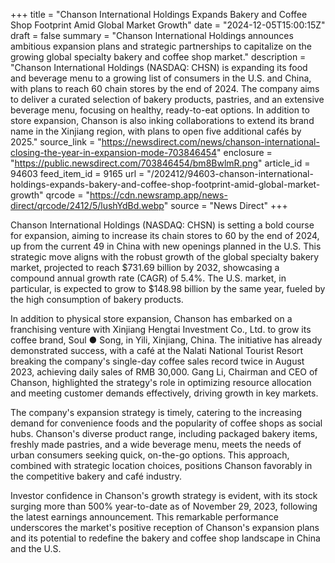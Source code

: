 +++
title = "Chanson International Holdings Expands Bakery and Coffee Shop Footprint Amid Global Market Growth"
date = "2024-12-05T15:00:15Z"
draft = false
summary = "Chanson International Holdings announces ambitious expansion plans and strategic partnerships to capitalize on the growing global specialty bakery and coffee shop market."
description = "Chanson International Holdings (NASDAQ: CHSN) is expanding its food and beverage menu to a growing list of consumers in the U.S. and China, with plans to reach 60 chain stores by the end of 2024. The company aims to deliver a curated selection of bakery products, pastries, and an extensive beverage menu, focusing on healthy, ready-to-eat options. In addition to store expansion, Chanson is also inking collaborations to extend its brand name in the Xinjiang region, with plans to open five additional cafés by 2025."
source_link = "https://newsdirect.com/news/chanson-international-closing-the-year-in-expansion-mode-703846454"
enclosure = "https://public.newsdirect.com/703846454/bm8BwlmR.png"
article_id = 94603
feed_item_id = 9165
url = "/202412/94603-chanson-international-holdings-expands-bakery-and-coffee-shop-footprint-amid-global-market-growth"
qrcode = "https://cdn.newsramp.app/news-direct/qrcode/2412/5/lushYdBd.webp"
source = "News Direct"
+++

<p>Chanson International Holdings (NASDAQ: CHSN) is setting a bold course for expansion, aiming to increase its chain stores to 60 by the end of 2024, up from the current 49 in China with new openings planned in the U.S. This strategic move aligns with the robust growth of the global specialty bakery market, projected to reach $731.69 billion by 2032, showcasing a compound annual growth rate (CAGR) of 5.4%. The U.S. market, in particular, is expected to grow to $148.98 billion by the same year, fueled by the high consumption of bakery products.</p><p>In addition to physical store expansion, Chanson has embarked on a franchising venture with Xinjiang Hengtai Investment Co., Ltd. to grow its coffee brand, Soul ● Song, in Yili, Xinjiang, China. The initiative has already demonstrated success, with a café at the Nalati National Tourist Resort breaking the company's single-day coffee sales record twice in August 2023, achieving daily sales of RMB 30,000. Gang Li, Chairman and CEO of Chanson, highlighted the strategy's role in optimizing resource allocation and meeting customer demands effectively, driving growth in key markets.</p><p>The company's expansion strategy is timely, catering to the increasing demand for convenience foods and the popularity of coffee shops as social hubs. Chanson's diverse product range, including packaged bakery items, freshly made pastries, and a wide beverage menu, meets the needs of urban consumers seeking quick, on-the-go options. This approach, combined with strategic location choices, positions Chanson favorably in the competitive bakery and café industry.</p><p>Investor confidence in Chanson's growth strategy is evident, with its stock surging more than 500% year-to-date as of November 29, 2023, following the latest earnings announcement. This remarkable performance underscores the market's positive reception of Chanson's expansion plans and its potential to redefine the bakery and coffee shop landscape in China and the U.S.</p>